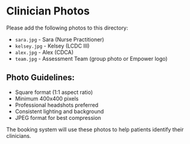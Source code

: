 # Clinician Photos

Please add the following photos to this directory:

- `sara.jpg` - Sara (Nurse Practitioner)
- `kelsey.jpg` - Kelsey (LCDC III)
- `alex.jpg` - Alex (CDCA)
- `team.jpg` - Assessment Team (group photo or Empower logo)

## Photo Guidelines:
- Square format (1:1 aspect ratio)
- Minimum 400x400 pixels
- Professional headshots preferred
- Consistent lighting and background
- JPEG format for best compression

The booking system will use these photos to help patients identify their clinicians.